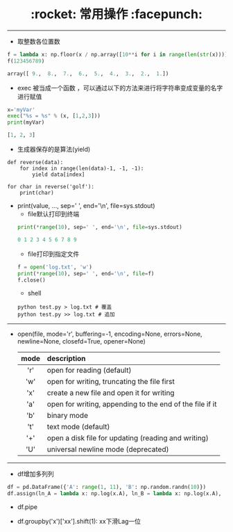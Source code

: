 <h1 align = "center">:rocket: 常用操作 :facepunch:</h1>

---
- 取整数各位置数
```python
f = lambda x: np.floor(x / np.array([10**i for i in range(len(str(x)))])) % 10
f(123456789)

array([ 9.,  8.,  7.,  6.,  5.,  4.,  3.,  2.,  1.])
```
- exec 被当成一个函数 ，可以通过以下的方法来进行将字符串变成变量的名字进行赋值
```python
x='myVar'
exec("%s = %s" % (x, [1,2,3]))
print(myVar)

[1, 2, 3]
```
- 生成器保存的是算法(yield)
```
def reverse(data):
    for index in range(len(data)-1, -1, -1):
        yield data[index]
        
for char in reverse('golf'):
    print(char)
```

- print(value, ..., sep=' ', end='\n', file=sys.stdout)
    - file默认打印到终端
    ```python
    print(*range(10), sep=' ', end='\n', file=sys.stdout)
    
    0 1 2 3 4 5 6 7 8 9
    ```
    - file打印到指定文件
    ```python
    f = open('log.txt', 'w')
    print(*range(10), sep=' ', end='\n', file=f)
    f.close()
    ```
    - shell
    ```
    python test.py > log.txt # 覆盖
    python test.py >> log.txt # 追加
    ```
---
- open(file, mode='r', buffering=-1, encoding=None, errors=None, newline=None, closefd=True, opener=None)

    |mode|description|
    |:--:|:--|
    |'r' |open for reading (default)|
    |'w' |open for writing, truncating the file first|
    |'x' |create a new file and open it for writing|
    |'a' |open for writing, appending to the end of the file if it|     exists
    |'b' |binary mode|
    |'t' |text mode (default)|
    |'+' |open a disk file for updating (reading and writing)|
    |'U' |universal newline mode (deprecated)|
---

- df增加多列列
```python
df = pd.DataFrame({'A': range(1, 11), 'B': np.random.randn(10)})
df.assign(ln_A = lambda x: np.log(x.A), ln_B = lambda x: np.log(x.A), ...)
```

- df.pipe

- df.groupby('x')['xx'].shift(1): xx下滑Lag一位

